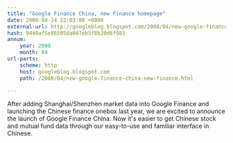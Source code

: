 ```yaml
---
title: "Google Finance China, new Finance homepage"
date: 2008-04-24 22:03:00 +0000
external-url: http://googleblog.blogspot.com/2008/04/new-google-finance-china-new-finance.html
hash: 9440af5e86505da807eb5f8b20d6f983
annum:
    year: 2008
    month: 04
url-parts:
    scheme: http
    host: googleblog.blogspot.com
    path: /2008/04/new-google-finance-china-new-finance.html

---
```


After adding Shanghai/Shenzhen market data into Google Finance and launching the Chinese finance onebox last year, we are excited to announce the launch of Google Finance China. Now it's easier to get Chinese stock and mutual fund data through our easy-to-use and familiar interface in Chinese.
